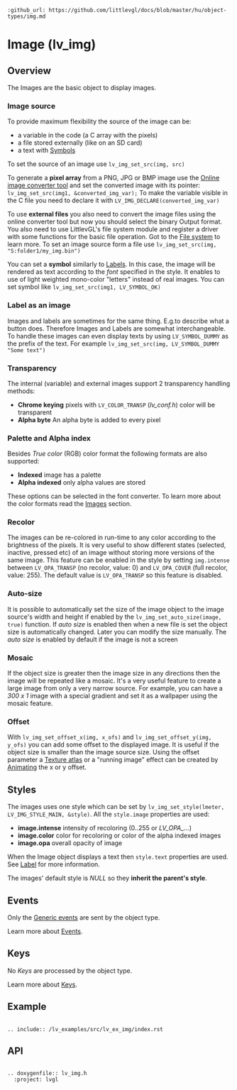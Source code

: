```eval_rst
:github_url: https://github.com/littlevgl/docs/blob/master/hu/object-types/img.md
```
# Image (lv_img)

## Overview

The Images are the basic object to display images. 

### Image source
To provide maximum flexibility the source of the image can be:

- a variable in the code (a C array with the pixels)
- a file stored externally (like on an SD card)
- a text with [Symbols](/overview/font)

To set the source of an image use `lv_img_set_src(img, src)`

To generate a **pixel array** from a PNG, JPG or BMP image use the [Online image converter tool](https://littlevgl.com/image-to-c-array) and set the converted image with its pointer: `lv_img_set_src(img1, &converted_img_var);`
To make the variable visible in the C file you need to declare it with `LV_IMG_DECLARE(converted_img_var)`

To use **external files** you also need to convert the image files using the online converter tool but now you should select the binary Output format. 
You also need to use LittlevGL's file system module and register a driver with some functions for the basic file operation. Got to the [File system](/overview/file-system) to learn more.
To set an image source form a file use `lv_img_set_src(img, "S:folder1/my_img.bin")`


You can set a **symbol**  similarly to [Labels](/object-types/label). In this case, the image will be rendered as text according to the *font* specified in the style.  It enables to use of light weighted mono-color 
"letters" instead of real images. You can set symbol like `lv_img_set_src(img1, LV_SYMBOL_OK)`

### Label as an image
Images and labels are sometimes for the same thing. E.g.to describe what a button does. Therefore Images and Labels are somewhat interchangeable. 
To handle these images can even display texts by using `LV_SYMBOL_DUMMY` as the prefix of the text. For example `lv_img_set_src(img, LV_SYMBOL_DUMMY "Some text")`


### Transparency
The internal (variable) and external images support 2 transparency handling methods:

- **Chrome keying** pixels with `LV_COLOR_TRANSP` (*lv_conf.h*) color will be transparent
- **Alpha byte** An alpha byte is added to every pixel

### Palette and Alpha index
Besides *True color* (RGB) color format the following formats are also supported:
- **Indexed** image has a palette
- **Alpha indexed** only alpha values are stored

These options can be selected in the font converter. To learn more about the color formats read the [Images](/overview/image) section.

### Recolor
The images can be re-colored in run-time to any color according to the brightness of the pixels. 
It is very useful to show different states (selected, inactive, pressed etc) of an image without storing more versions of the same image. 
This feature can be enabled in the style by setting `img.intense` between `LV_OPA_TRANSP` (no recolor, value: 0) and `LV_OPA_COVER` (full recolor, value: 255). 
The default value is `LV_OPA_TRANSP` so this feature is disabled.

### Auto-size
It is possible to automatically set the size of the image object to the image source's width and height if enabled by the `lv_img_set_auto_size(image, true)` function. 
If *auto size* is enabled then when a new file is set the object size is automatically changed. Later you can modify the size manually. The *auto size* is enabled by default if the image is not a screen

### Mosaic
If the object size is greater then the image size in any directions then the image will be repeated like a mosaic. 
It's a very useful feature to create a large image from only a very narrow source. 
For example, you can have a *300 x 1* image with a special gradient and set it as a wallpaper using the mosaic feature.

### Offset
With `lv_img_set_offset_x(img, x_ofs)` and `lv_img_set_offset_y(img, y_ofs)` you can add some offset to the displayed image. 
It is useful if the object size is smaller than the image source size. 
Using the offset parameter a [Texture atlas](https://en.wikipedia.org/wiki/Texture_atlas) or a "running image" effect can be created by [Animating](/overview/animation) the x or y offset. 


## Styles
The images uses one style which can be set by `lv_img_set_style(lmeter, LV_IMG_STYLE_MAIN, &style)`. All the `style.image` properties are used:
- **image.intense** intensity of recoloring (0..255 or *LV_OPA_...*)
- **image.color** color for recoloring or color of the alpha indexed images
- **image.opa** overall opacity of image

When the Image object displays a text then `style.text` properties are used. See [Label](/object-types/label) for more information.

The images' default style is *NULL* so they **inherit the parent's style**.

## Events
Only the [Generic events](/overview/event.html#generic-events) are sent by the object type.

Learn more about [Events](/overview/event).

## Keys
No *Keys* are processed by the object type.

Learn more about [Keys](/overview/indev).

## Example

```eval_rst

.. include:: /lv_examples/src/lv_ex_img/index.rst

```

## API 

```eval_rst

.. doxygenfile:: lv_img.h
  :project: lvgl
        
```
